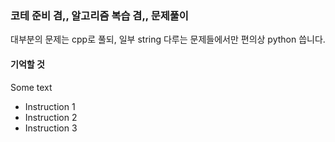 ### 코테 준비 겸,, 알고리즘 복습 겸,, 문제풀이

대부분의 문제는 cpp로 풀되,   일부 string 다루는 문제들에서만 편의상 python 씁니다.


#### 기억할 것

Some text

- Instruction 1
- Instruction 2
- Instruction 3


